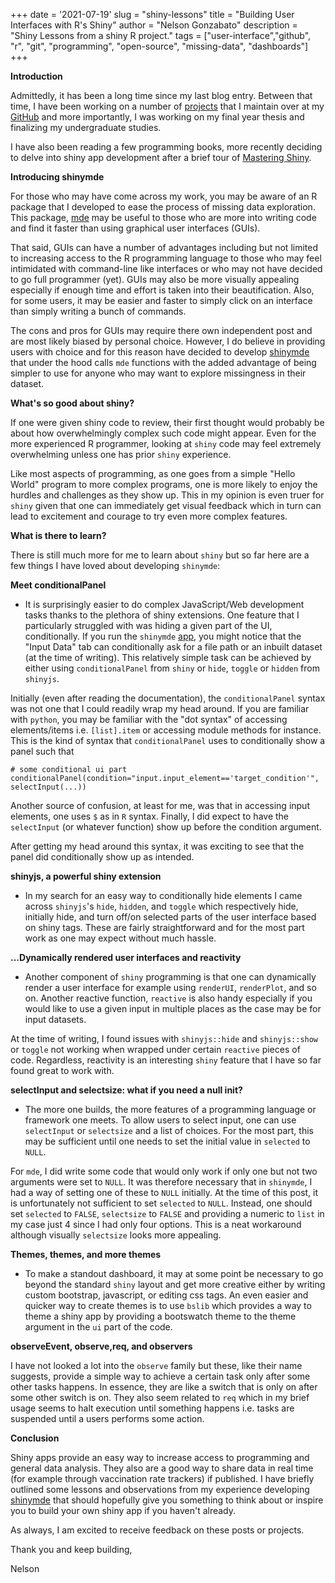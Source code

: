 +++
date = '2021-07-19'
slug = "shiny-lessons"
title = "Building User Interfaces with R's Shiny"
author = "Nelson Gonzabato"
description = "Shiny Lessons from a shiny R project."
tags = ["user-interface","github", "r", "git", "programming", "open-source", "missing-data", "dashboards"]
+++

**Introduction**


Admittedly, it has been a long time since my last blog entry. Between that time, I have been working on a number of [projects](https://nelson-gon.github.io/projects) that I maintain over at my [GitHub](https://github.com/Nelson-Gon) and more importantly, I was working on my final year thesis and finalizing my undergraduate studies. 

I have also been reading a few programming books, more recently deciding to delve into shiny app development after a brief tour of [Mastering Shiny](https://mastering-shiny.org).

**Introducing shinymde**

For those who may have come across my work, you may be aware of an R package that I developed to ease the process of missing data exploration. This package, [mde](https://nelson-gon.github.io/mde) may be useful to those who are more into writing code and find it faster than using graphical user interfaces (GUIs). 

That said, GUIs can have a number of advantages including but not limited to increasing access to the R programming language to those who may feel intimidated with command-line like interfaces or who may not have decided to go full programmer (yet). GUIs may also be more visually appealing especially if enough time and effort is taken into their beautification. Also, for some users, it may be easier and faster to simply click on an interface than simply writing a bunch of commands. 

The cons and pros for GUIs may require there own independent post and are most likely biased by personal choice. However, I do believe in providing users with choice and for this reason have decided to develop [shinymde](https://github.com/Nelson-Gon/shinymde) that under the hood calls `mde` functions with the added advantage of being simpler to use for anyone who may want to explore missingness in their dataset. 

**What's so good about shiny?**

If one were given shiny code to review, their first thought would probably be about how overwhelmingly complex such code might appear. Even for the more experienced R programmer, looking at `shiny` code may feel extremely overwhelming unless one has prior `shiny` experience. 

Like most aspects of programming, as one goes from a simple "Hello World" program to more complex programs, one is more likely to enjoy the hurdles and challenges as they show up. This in my opinion is even truer for `shiny` given that one can immediately get visual feedback which in turn can lead to excitement and courage to try even more complex features. 

**What is there to learn?**

There is still much more for me to learn about `shiny` but so far here are a few things I have loved about developing `shinymde`:

**Meet conditionalPanel**

* It is surprisingly easier to do complex JavaScript/Web development tasks thanks to the plethora of shiny extensions. One feature that I particularly struggled with was hiding a given part of the UI, conditionally. If you run the `shinymde` [app](https://github.com/Nelson-Gon/shinymde), you might notice that the "Input Data" tab can conditionally ask for a file path or an inbuilt dataset (at the time of writing). This relatively simple task can be achieved by either using `conditionalPanel` from `shiny` or `hide`, `toggle` or `hidden` from `shinyjs`. 

Initially (even after reading the documentation), the `conditionalPanel` syntax was not one that I could readily wrap my head around. If you are familiar with `python`, you may be familiar with the "dot syntax" of accessing elements/items i.e. `[list].item` or accessing module methods for instance. This is the kind of syntax that `conditionalPanel` uses to conditionally show a panel such that 

```shell
# some conditional ui part
conditionalPanel(condition="input.input_element=='target_condition'", selectInput(...))
```


Another source of confusion, at least for me, was that in accessing input elements, one uses `$` as in `R` syntax. Finally, I did expect to have the `selectInput` (or whatever function) show up before the condition argument. 

After getting my head around this syntax, it was exciting to see that the panel did conditionally show up as intended. 

**shinyjs, a powerful shiny extension**


* In my search for an easy way to conditionally hide elements I came across `shinyjs`'s `hide`, `hidden`, and `toggle` which respectively hide, initially hide, and turn off/on selected parts of the user interface based on shiny tags. These are fairly straightforward and for the most part work as one may expect without much hassle.


**...Dynamically rendered user interfaces and reactivity**

* Another component of `shiny` programming is that one can dynamically render a user interface for example using `renderUI`, `renderPlot`, and so on. Another reactive function, `reactive` is also handy especially if you would like to use a given input in multiple places as the case may be for input datasets.

At the time of writing, I found issues with `shinyjs::hide` and `shinyjs::show` or `toggle` not working when wrapped under certain `reactive` pieces of code. Regardless, reactivity is an interesting `shiny` feature that I have so far found great to work with. 


**selectInput and selectsize: what if you need a null init?**

* The more one builds, the more features of a programming language or framework one meets. To allow users to select input, one can use `selectInput` or `selectsize` and a list of choices. For the most part, this may be sufficient until one needs to set the initial value in `selected` to `NULL`. 

For `mde`, I did write some code that would only work if only one but not two arguments were set to `NULL`. It was therefore necessary that in `shinymde`, I had a way of setting one of these to `NULL` initially. At the time of this post, it is unfortunately not sufficient to set `selected` to `NULL`. Instead, one should set `selected` to `FALSE`, `selectsize` to `FALSE` and providing a numeric to `list` in my case just 4 since I had only four options. This is a neat workaround although visually `selectsize` looks more appealing.   

**Themes, themes, and more themes**

* To make a standout dashboard, it may at some point be necessary to go beyond the standard `shiny` layout and get more creative either by writing custom bootstrap, javascript, or editing css tags. An even easier and quicker way to create themes is to use `bslib` which provides a way to theme a shiny app by providing a bootswatch theme to the theme argument in the `ui` part of the code. 

**observeEvent, observe,req, and observers**


I have not looked a lot into the `observe` family but these, like their name suggests, provide a simple way to achieve a certain task only after some other tasks happens. In essence, they are like a switch that is only on after some other switch is on. They also seem related to `req` which in my brief usage seems to halt execution until something happens i.e. tasks are suspended until a users performs some action. 


**Conclusion**

Shiny apps provide an easy way to increase access to programming and general data analysis. They also are a good way to share data in real time (for example through vaccination rate trackers) if published. I have briefly outlined some lessons and observations from my experience developing [shinymde](https://github.com/Nelson-Gon/shinymde) that should hopefully give you something to think about or inspire you to build your own shiny app if you haven't already.

As always, I am excited to receive feedback on these posts or projects.

Thank you and keep building,

Nelson 






